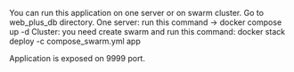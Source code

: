 You can run this application on one server or on swarm cluster.
Go to web_plus_db directory.
One server: run this command -> docker compose up -d 
Cluster: you need create swarm and run this command: docker stack deploy -c compose_swarm.yml app

Application is exposed on 9999 port.
